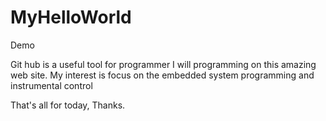 MyHelloWorld
============

Demo 

Git hub is a useful tool for programmer
I will programming on this amazing web site.
My interest is focus on the embedded system programming and instrumental control

That's all for today, Thanks.
